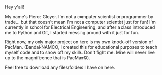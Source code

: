 Hey y'all!

My name's Pierce Gloyer. I'm not a computer scientist or programmer by trade... but that doesn't mean I'm not a computer scientist just for fun!
I'm currently in school for Electrical Engineering, and after a class introduced me to Python and Git, I started messing around with it just for fun.

Right now, my only major project on here is my own knock-off version of PacMan.
(Bandai-NAMCO, I created this for educational purposes to teach myself code and to show off my skills. Don't fight me. Mine will never live up to the magnificence that is PacMan©).

Feel free to download any files/folders I have on here. 
